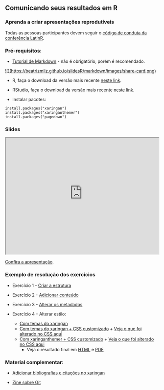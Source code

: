## Comunicando seus resultados em R
### Aprenda a criar apresentações reprodutíveis 


Todas as pessoas participantes devem seguir o [código de conduta da conferência LatinR](https://latin-r.com/cdc-pt/).

### Pré-requisitos:

- [Tutorial de Markdown](https://beatriz-milz.shinyapps.io/tutorial_markdown/) - não é obrigatório, porém é recomendado.

<a href='https://beatriz-milz.shinyapps.io/tutorial_markdown/'>
![](https://beatrizmilz.github.io/slidesR/markdown/images/share-card.png) 
</a>

- R, faça o download da versão mais recente [neste link](https://cran.r-project.org/).

- RStudio, faça o download da versão mais recente [neste link](https://www.rstudio.com/products/rstudio/download/).

- Instalar pacotes:


```
install.packages("xaringan")
install.packages("xaringanthemer")
install.packages("pagedown")
```

### Slides


<iframe src="https://r-ladies-sao-paulo.github.io/xaringan/slides.html" width="500" height="380" allowfullscreen></iframe>


[Confira a apresentação](https://r-ladies-sao-paulo.github.io/xaringan/slides.html).


### Exemplo de resolução dos exercícios

- Exercício 1 - [Criar a estrutura](https://github.com/R-Ladies-Sao-Paulo/xaringan/blob/main/exemplos_exercicio/exemplo_1_criar_estrutura.Rmd)


- Exercício 2 - [Adicionar conteúdo](https://github.com/R-Ladies-Sao-Paulo/xaringan/blob/main/exemplos_exercicio/exemplo_2_adiciona_conteudo.Rmd)


- Exercício 3 - [Alterar os metadados](https://github.com/R-Ladies-Sao-Paulo/xaringan/blob/main/exemplos_exercicio/exemplo_3_yaml.Rmd)


- Exercício 4 - Alterar estilo:
  - [Com temas do xaringan](https://github.com/R-Ladies-Sao-Paulo/xaringan/blob/main/exemplos_exercicio/exemplo_4_estilo_temas.Rmd)
  - [Com temas do xaringan + CSS customizado](https://github.com/R-Ladies-Sao-Paulo/xaringan/blob/main/exemplos_exercicio/exemplo_4_estilo_tema_alterado.Rmd) + [Veja o que foi alterado no CSS aqui](https://github.com/R-Ladies-Sao-Paulo/xaringan/blob/main/exemplos_exercicio/custom.css)
  - [Com xaringanthemer + CSS customizado](https://github.com/R-Ladies-Sao-Paulo/xaringan/blob/main/exemplos_exercicio/exemplo_4_estilo_xaringanthemer.Rmd) + [Veja o que foi alterado no CSS aqui](https://github.com/R-Ladies-Sao-Paulo/xaringan/blob/main/exemplos_exercicio/custom_theme.css)
    - Veja o resultado final em [HTML](https://r-ladies-sao-paulo.github.io/xaringan/exemplos_exercicio/exemplo_4_estilo_xaringanthemer.html#1) e [PDF](https://r-ladies-sao-paulo.github.io/xaringan/exemplos_exercicio/exemplo_4_estilo_xaringanthemer.pdf)

### Material complementar:

- [Adicionar bibliografias e citações no xaringan](https://github.com/yihui/xaringan/wiki/Bibliography-and-citations)

- [Zine sobre Git](https://wizardzines.com/zines/oh-shit-git/)
